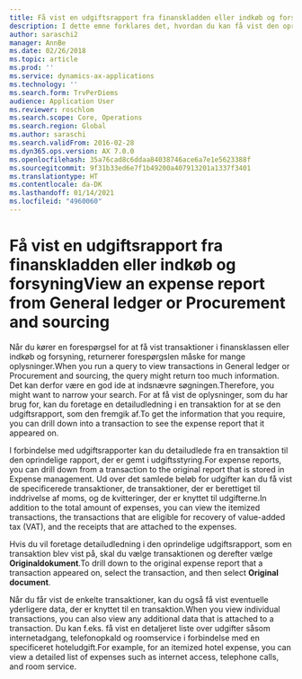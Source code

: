 ```yaml
---
title: Få vist en udgiftsrapport fra finanskladden eller indkøb og forsyning
description: I dette emne forklares det, hvordan du kan få vist den oprindelige udgiftsrapport, som en transaktion fremgår af.
author: saraschi2
manager: AnnBe
ms.date: 02/26/2018
ms.topic: article
ms.prod: ''
ms.service: dynamics-ax-applications
ms.technology: ''
ms.search.form: TrvPerDiems
audience: Application User
ms.reviewer: roschlom
ms.search.scope: Core, Operations
ms.search.region: Global
ms.author: saraschi
ms.search.validFrom: 2016-02-28
ms.dyn365.ops.version: AX 7.0.0
ms.openlocfilehash: 35a76cad8c6ddaa84038746ace6a7e1e5623388f
ms.sourcegitcommit: 9f31b33ed6e7f1b49200a407913201a1337f3401
ms.translationtype: HT
ms.contentlocale: da-DK
ms.lasthandoff: 01/14/2021
ms.locfileid: "4960060"
---
```

# <a name="view-an-expense-report-from-general-ledger-or-procurement-and-sourcing"></a><span data-ttu-id="e30f7-103">Få vist en udgiftsrapport fra finanskladden eller indkøb og forsyning</span><span class="sxs-lookup"><span data-stu-id="e30f7-103">View an expense report from General ledger or Procurement and sourcing</span></span>

<span data-ttu-id="e30f7-104">Når du kører en forespørgsel for at få vist transaktioner i finansklassen eller indkøb og forsyning, returnerer forespørgslen måske for mange oplysninger.</span><span class="sxs-lookup"><span data-stu-id="e30f7-104">When you run a query to view transactions in General ledger or Procurement and sourcing, the query might return too much information.</span></span> <span data-ttu-id="e30f7-105">Det kan derfor være en god ide at indsnævre søgningen.</span><span class="sxs-lookup"><span data-stu-id="e30f7-105">Therefore, you might want to narrow your search.</span></span> <span data-ttu-id="e30f7-106">For at få vist de oplysninger, som du har brug for, kan du foretage en detailudledning i en transaktion for at se den udgiftsrapport, som den fremgik af.</span><span class="sxs-lookup"><span data-stu-id="e30f7-106">To get the information that you require, you can drill down into a transaction to see the expense report that it appeared on.</span></span>

<span data-ttu-id="e30f7-107">I forbindelse med udgiftsrapporter kan du detailudlede fra en transaktion til den oprindelige rapport, der er gemt i udgiftsstyring.</span><span class="sxs-lookup"><span data-stu-id="e30f7-107">For expense reports, you can drill down from a transaction to the original report that is stored in Expense management.</span></span> <span data-ttu-id="e30f7-108">Ud over det samlede beløb for udgifter kan du få vist de specificerede transaktioner, de transaktioner, der er berettiget til inddrivelse af moms, og de kvitteringer, der er knyttet til udgifterne.</span><span class="sxs-lookup"><span data-stu-id="e30f7-108">In addition to the total amount of expenses, you can view the itemized transactions, the transactions that are eligible for recovery of value-added tax (VAT), and the receipts that are attached to the expenses.</span></span>

<span data-ttu-id="e30f7-109">Hvis du vil foretage detailudledning i den oprindelige udgiftsrapport, som en transaktion blev vist på, skal du vælge transaktionen og derefter vælge **Originaldokument**.</span><span class="sxs-lookup"><span data-stu-id="e30f7-109">To drill down to the original expense report that a transaction appeared on, select the transaction, and then select **Original document**.</span></span>

<span data-ttu-id="e30f7-110">Når du får vist de enkelte transaktioner, kan du også få vist eventuelle yderligere data, der er knyttet til en transaktion.</span><span class="sxs-lookup"><span data-stu-id="e30f7-110">When you view individual transactions, you can also view any additional data that is attached to a transaction.</span></span> <span data-ttu-id="e30f7-111">Du kan f.eks. få vist en detaljeret liste over udgifter såsom internetadgang, telefonopkald og roomservice i forbindelse med en specificeret hoteludgift.</span><span class="sxs-lookup"><span data-stu-id="e30f7-111">For example, for an itemized hotel expense, you can view a detailed list of expenses such as internet access, telephone calls, and room service.</span></span>
